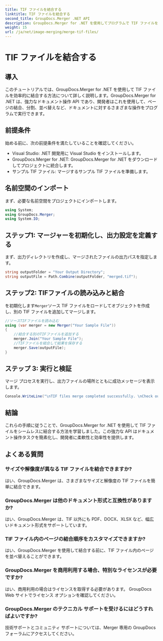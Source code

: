```yaml
---
title: TIF ファイルを結合する
linktitle: TIF ファイルを結合する
second_title: GroupDocs.Merger .NET API
description: GroupDocs.Merger for .NET を使用してプログラムで TIF ファイルを結合する方法を学びます。.NET 開発者向けの効率的なドキュメント操作 API。
weight: 15
url: /ja/net/image-merging/merge-tif-files/
---
```


# TIF ファイルを結合する

## 導入
このチュートリアルでは、GroupDocs.Merger for .NET を使用して TIF ファイルを効率的に結合する方法について詳しく説明します。GroupDocs.Merger for .NET は、強力なドキュメント操作 API であり、開発者はこれを使用して、ページの結合、分割、並べ替えなど、ドキュメントに対するさまざまな操作をプログラムで実行できます。
## 前提条件
始める前に、次の前提条件を満たしていることを確認してください。
- Visual Studio: .NET 開発用に Visual Studio をインストールします。
- GroupDocs.Merger for .NET: GroupDocs.Merger for .NET をダウンロードしてプロジェクトに統合します。
- サンプル TIF ファイル: マージするサンプル TIF ファイルを準備します。

## 名前空間のインポート
まず、必要な名前空間をプロジェクトにインポートします。
```csharp
using System; 
using GroupDocs.Merger;
using System.IO;
```
## ステップ1: マージャーを初期化し、出力設定を定義する
まず、出力ディレクトリを作成し、マージされたファイルの出力パスを指定します。
```csharp
string outputFolder = "Your Output Directory";
string outputFile = Path.Combine(outputFolder, "merged.tif");
```
## ステップ2: TIFファイルの読み込みと結合
を初期化します`Merger`ソース TIF ファイルをロードしてオブジェクトを作成し、別の TIF ファイルを追加してマージします。
```csharp
//ソースTIFファイルを読み込む
using (var merger = new Merger("Your Sample File"))
{
    //結合する別のTIFファイルを追加する
    merger.Join("Your Sample File");
    //TIFファイルを結合して結果を保存する
    merger.Save(outputFile);
}
```
## ステップ 3: 実行と検証
マージ プロセスを実行し、出力ファイルの場所とともに成功メッセージを表示します。
```csharp
Console.WriteLine("\nTIF files merge completed successfully. \nCheck output in {0}", outputFolder);
```

## 結論
これらの手順に従うことで、GroupDocs.Merger for .NET を使用して TIF ファイルをシームレスに結合する方法を学習しました。この強力な API はドキュメント操作タスクを簡素化し、開発者に柔軟性と効率性を提供します。

## よくある質問
### サイズや解像度が異なる TIF ファイルを結合できますか?
はい、GroupDocs.Merger は、さまざまなサイズと解像度の TIF ファイルを簡単に結合できます。
### GroupDocs.Merger は他のドキュメント形式と互換性がありますか?
はい、GroupDocs.Merger は、TIF 以外にも PDF、DOCX、XLSX など、幅広いドキュメント形式をサポートしています。
### TIF ファイル内のページの結合順序をカスタマイズできますか?
はい、GroupDocs.Merger を使用して結合する前に、TIF ファイル内のページを並べ替えることができます。
### GroupDocs.Merger を商用利用する場合、特別なライセンスが必要ですか?
はい、商用利用の場合はライセンスを取得する必要があります。 GroupDocs Web サイトでライセンス オプションを確認してください。
### GroupDocs.Merger のテクニカル サポートを受けるにはどうすればよいですか?
技術サポートとコミュニティ サポートについては、Merger 専用の GroupDocs フォーラムにアクセスしてください。